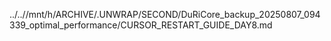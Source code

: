 ../..//mnt/h/ARCHIVE/.UNWRAP/SECOND/DuRiCore_backup_20250807_094339_optimal_performance/CURSOR_RESTART_GUIDE_DAY8.md
